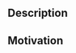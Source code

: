 <!--
 - Ensure PR title is in the format of [conventional
   commits](https://www.conventionalcommits.org/en/v1.0.0/#summary), where the
   `scope` is required.
-->

## Description

<!--
 - What does this PR change?
-->

## Motivation

<!--
 - Why is this change necessary?
 - Which #issue does it fix?
-->

